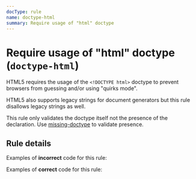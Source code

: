 ```yaml
---
docType: rule
name: doctype-html
summary: Require usage of "html" doctype
---
```


# Require usage of "html" doctype (`doctype-html`)

HTML5 requires the usage of the `<!DOCTYPE html>` doctype to prevent browsers
from guessing and/or using "quirks mode".

HTML5 also supports legacy strings for document generators but this rule
disallows legacy strings as well.

This rule only validates the doctype itself not the presence of the
declaration. Use [missing-doctype](missing-doctype.html) to validate presence.

## Rule details

Examples of **incorrect** code for this rule:

<validate name="incorrect" rules="doctype-html">
    <!DOCTYPE HTML PUBLIC "-//W3C//DTD HTML 4.01//EN" "http://www.w3.org/TR/html4/strict.dtd">
</validate>

<validate name="legacy" rules="doctype-html">
    <!DOCTYPE html SYSTEM "about:legacy-compat">
</validate>

Examples of **correct** code for this rule:

<validate name="correct" rules="doctype-html">
    <!DOCTYPE html>
</validate>
